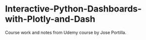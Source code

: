 # Interactive-Python-Dashboards-with-Plotly-and-Dash

Course work and notes from Udemy course by Jose Portilla.
